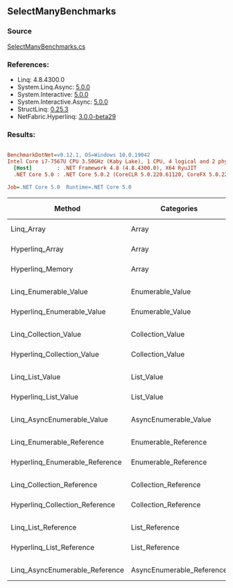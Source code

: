 ﻿## SelectManyBenchmarks

### Source
[SelectManyBenchmarks.cs](../NetFabric.Hyperlinq.Benchmarks/Benchmarks/SelectManyBenchmarks.cs)

### References:
- Linq: 4.8.4300.0
- System.Linq.Async: [5.0.0](https://www.nuget.org/packages/System.Linq.Async/5.0.0)
- System.Interactive: [5.0.0](https://www.nuget.org/packages/System.Interactive/5.0.0)
- System.Interactive.Async: [5.0.0](https://www.nuget.org/packages/System.Interactive.Async/5.0.0)
- StructLinq: [0.25.3](https://www.nuget.org/packages/StructLinq/0.25.3)
- NetFabric.Hyperlinq: [3.0.0-beta29](https://www.nuget.org/packages/NetFabric.Hyperlinq/3.0.0-beta29)

### Results:
``` ini

BenchmarkDotNet=v0.12.1, OS=Windows 10.0.19042
Intel Core i7-7567U CPU 3.50GHz (Kaby Lake), 1 CPU, 4 logical and 2 physical cores
  [Host]        : .NET Framework 4.8 (4.8.4300.0), X64 RyuJIT
  .NET Core 5.0 : .NET Core 5.0.2 (CoreCLR 5.0.220.61120, CoreFX 5.0.220.61120), X64 RyuJIT

Job=.NET Core 5.0  Runtime=.NET Core 5.0  

```
|                         Method |                Categories | Count |      Mean |     Error |    StdDev | Ratio |  Gen 0 | Gen 1 | Gen 2 | Allocated |
|------------------------------- |-------------------------- |------ |----------:|----------:|----------:|------:|-------:|------:|------:|----------:|
|                     Linq_Array |                     Array |   100 |  3.416 μs | 0.0082 μs | 0.0073 μs |  1.00 | 1.9569 |     - |     - |    4096 B |
|                Hyperlinq_Array |                     Array |   100 |  1.270 μs | 0.0012 μs | 0.0010 μs |  0.37 |      - |     - |     - |         - |
|               Hyperlinq_Memory |                     Array |   100 |  1.361 μs | 0.0021 μs | 0.0019 μs |  0.40 |      - |     - |     - |         - |
|                                |                           |       |           |           |           |       |        |       |       |           |
|          Linq_Enumerable_Value |          Enumerable_Value |   100 |  3.631 μs | 0.0080 μs | 0.0067 μs |  1.00 | 1.9569 |     - |     - |    4096 B |
|     Hyperlinq_Enumerable_Value |          Enumerable_Value |   100 |  3.505 μs | 0.0063 μs | 0.0053 μs |  0.97 | 2.3537 |     - |     - |    4928 B |
|                                |                           |       |           |           |           |       |        |       |       |           |
|          Linq_Collection_Value |          Collection_Value |   100 |  3.730 μs | 0.0086 μs | 0.0080 μs |  1.00 | 1.9569 |     - |     - |    4096 B |
|     Hyperlinq_Collection_Value |          Collection_Value |   100 |  3.454 μs | 0.0116 μs | 0.0103 μs |  0.93 | 2.3537 |     - |     - |    4928 B |
|                                |                           |       |           |           |           |       |        |       |       |           |
|                Linq_List_Value |                List_Value |   100 |  3.725 μs | 0.0064 μs | 0.0054 μs |  1.00 | 1.9569 |     - |     - |    4096 B |
|           Hyperlinq_List_Value |                List_Value |   100 |  1.331 μs | 0.0021 μs | 0.0016 μs |  0.36 |      - |     - |     - |         - |
|                                |                           |       |           |           |           |       |        |       |       |           |
|     Linq_AsyncEnumerable_Value |     AsyncEnumerable_Value |   100 | 13.882 μs | 0.0308 μs | 0.0273 μs |  1.00 | 2.3804 |     - |     - |    4984 B |
|                                |                           |       |           |           |           |       |        |       |       |           |
|      Linq_Enumerable_Reference |      Enumerable_Reference |   100 |  3.428 μs | 0.0070 μs | 0.0062 μs |  1.00 | 1.9569 |     - |     - |    4096 B |
| Hyperlinq_Enumerable_Reference |      Enumerable_Reference |   100 |  1.497 μs | 0.0029 μs | 0.0026 μs |  0.44 | 0.0153 |     - |     - |      32 B |
|                                |                           |       |           |           |           |       |        |       |       |           |
|      Linq_Collection_Reference |      Collection_Reference |   100 |  3.426 μs | 0.0069 μs | 0.0058 μs |  1.00 | 1.9569 |     - |     - |    4096 B |
| Hyperlinq_Collection_Reference |      Collection_Reference |   100 |  1.487 μs | 0.0019 μs | 0.0017 μs |  0.43 | 0.0153 |     - |     - |      32 B |
|                                |                           |       |           |           |           |       |        |       |       |           |
|            Linq_List_Reference |            List_Reference |   100 |  3.430 μs | 0.0068 μs | 0.0061 μs |  1.00 | 1.9569 |     - |     - |    4096 B |
|       Hyperlinq_List_Reference |            List_Reference |   100 |  1.327 μs | 0.0017 μs | 0.0016 μs |  0.39 |      - |     - |     - |         - |
|                                |                           |       |           |           |           |       |        |       |       |           |
| Linq_AsyncEnumerable_Reference | AsyncEnumerable_Reference |   100 | 13.511 μs | 0.0257 μs | 0.0215 μs |  1.00 | 2.3804 |     - |     - |    4984 B |
